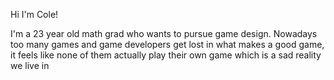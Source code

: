 Hi I'm Cole!

I'm a 23 year old math grad who wants to pursue game design. Nowadays too many games and game developers get lost in what makes a good game, it feels like none of them actually play their own game which is a sad reality we live in
